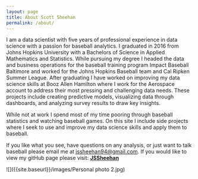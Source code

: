 ```yaml
---
layout: page
title: About Scott Sheehan
permalink: /about/
---
```


I am a data scientist with five years of professional experience in data science with a passion for baseball analytics. I graduated in 2016 from Johns Hopkins University with a Bachelors of Science in Applied Mathematics and Statistics. While pursuing my degree I headed the data and business operations for the baseball training program Impact Baseball Baltimore and worked for the Johns Hopkins Baseball team and Cal Ripken Summer League. After graduating I have worked on improving my data science skills at Booz Allen Hamilton where I work for the Aerospace account to address their most pressing and challenging data needs. These projects include creating predictive models, visualizing data through dashboards, and analyzing survey results to draw key insights. 

While not at work I spend most of my time pooring through baseball statistics and watching baseball games. On this site I include side projects where I seek to use and improve my data science skills and apply them to baseball.

If you like what you see, have questions on any analysis, or just want to talk baseball please email me at jssheehan94@gmail.com.
If you would like to view my gitHub page please visit: **[JSSheehan](https://github.com/JSSheehan)**


![]({{site.baseurl}}/images/Personal photo 2.jpg)
